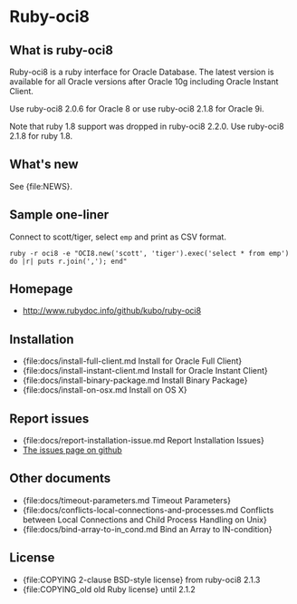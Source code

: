Ruby-oci8
=========

What is ruby-oci8
-----------------

Ruby-oci8 is a ruby interface for Oracle Database. The latest version
is available for all Oracle versions after Oracle 10g including Oracle
Instant Client.

Use ruby-oci8 2.0.6 for Oracle 8 or use ruby-oci8 2.1.8 for Oracle 9i.

Note that ruby 1.8 support was dropped in ruby-oci8 2.2.0.
Use ruby-oci8 2.1.8 for ruby 1.8.

What's new
----------

See {file:NEWS}.

Sample one-liner
----------------

Connect to scott/tiger, select `emp` and print as CSV format.

    ruby -r oci8 -e "OCI8.new('scott', 'tiger').exec('select * from emp') do |r| puts r.join(','); end"

Homepage
--------

* http://www.rubydoc.info/github/kubo/ruby-oci8

Installation
------------

* {file:docs/install-full-client.md Install for Oracle Full Client}
* {file:docs/install-instant-client.md Install for Oracle Instant Client}
* {file:docs/install-binary-package.md Install Binary Package}
* {file:docs/install-on-osx.md Install on OS X}

Report issues
-------------

* {file:docs/report-installation-issue.md Report Installation Issues}
* [The issues page on github](https://github.com/kubo/ruby-oci8/issues)

Other documents
---------------

* {file:docs/timeout-parameters.md Timeout Parameters}
* {file:docs/conflicts-local-connections-and-processes.md Conflicts between Local Connections and Child Process Handling on Unix}
* {file:docs/bind-array-to-in_cond.md Bind an Array to IN-condition}

License
-------

* {file:COPYING 2-clause BSD-style license} from ruby-oci8 2.1.3
* {file:COPYING_old old Ruby license} until 2.1.2
